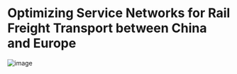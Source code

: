 # Optimizing Service Networks for Rail Freight Transport between China and Europe


![image](https://github.com/ronnyshan/SSNDAchen/assets/104714909/f727c8e1-92bc-4b39-a43a-9f4e29dda0c1)
